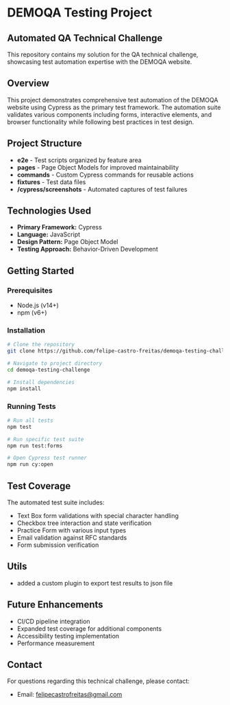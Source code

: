 # DEMOQA Testing Project

## Automated QA Technical Challenge

This repository contains my solution for the QA technical challenge, showcasing test automation expertise with the DEMOQA website.

## Overview

This project demonstrates comprehensive test automation of the DEMOQA website using Cypress as the primary test framework. The automation suite validates various components including forms, interactive elements, and browser functionality while following best practices in test design.

## Project Structure

- **e2e** - Test scripts organized by feature area
- **pages** - Page Object Models for improved maintainability
- **commands** - Custom Cypress commands for reusable actions
- **fixtures** - Test data files
- **/cypress/screenshots** - Automated captures of test failures

## Technologies Used

- **Primary Framework:** Cypress
- **Language:** JavaScript
- **Design Pattern:** Page Object Model
- **Testing Approach:** Behavior-Driven Development

## Getting Started

### Prerequisites

- Node.js (v14+)
- npm (v6+)

### Installation

```bash
# Clone the repository
git clone https://github.com/felipe-castro-freitas/demoqa-testing-challenge.git

# Navigate to project directory
cd demoqa-testing-challenge

# Install dependencies
npm install
```

### Running Tests

```bash
# Run all tests
npm test

# Run specific test suite
npm run test:forms

# Open Cypress test runner
npm run cy:open
```

## Test Coverage

The automated test suite includes:

- Text Box form validations with special character handling
- Checkbox tree interaction and state verification
- Practice Form with various input types
- Email validation against RFC standards
- Form submission verification

## Utils

- added a custom plugin to export test results to json file

## Future Enhancements

- CI/CD pipeline integration
- Expanded test coverage for additional components
- Accessibility testing implementation
- Performance measurement

## Contact

For questions regarding this technical challenge, please contact:

- Email: felipecastrofreitas@gmail.com
